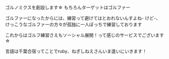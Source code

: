 ゴルノミクスを創設します☆ もちろんターゲットはゴルファー

ゴルファーになったからには、練習って避けてはとおれないんすよね- けど-、けっこうなゴルファーの方々が孤独に一人ぼっちで練習しております

これからはゴルフ練習さえもソーシャル展開！って感じのサービスでございます☆

言語は千葉合宿ってことでruby、ねぎしねえさんいま逢いにいきます！
